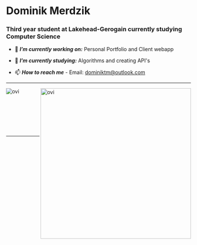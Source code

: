 <h1>Dominik Merdzik</h1>
<h3>Third year student at Lakehead-Gerogain currently studying Computer Science</h3>

- 🔭 ***I’m currently working on:***   Personal Portfolio and Client webapp

- 🌱 ***I’m currently studying:***   Algorithms and creating API's  

- 📫 ***How to reach me*** -  Email: dominiktm@outlook.com

<hr>
<p><img align="left" src="https://github-readme-stats.vercel.app/api/top-langs?username=dominik-merdzik&show_icons=true&locale=en&layout=compact&theme=chartreuse-dark" alt="ovi" /></p>
<p>&nbsp;<img align="right" src="https://github-readme-stats.vercel.app/api?username=dominik-merdzik&show_icons=true&locale=en&theme=chartreuse-dark" alt="ovi" width="410" /></p>
<br><br><br><br><br>

-----
<!--
**dominik-merdzik/dominik-merdzik** is a ✨ _special_ ✨ repository because its `README.md` (this file) appears on your GitHub profile.

- 🔭 I’m currently working on ...
- 🌱 I’m currently learning ...
- 👯 I’m looking to collaborate on ...
- 🤔 I’m looking for help with ...
- 💬 Ask me about ...
- 📫 How to reach me: ...
- 😄 Pronouns: ...
- ⚡ Fun fact: ...
-->
